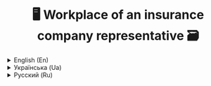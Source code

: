 <h1 align="center"> 🖥 Workplace of an insurance company representative 🗃</h1>

<details>

<summary>English (En)</summary>
    
# 🤔 What is it?

This repository is my first graduation project "Automated workplace of the representative of the insurance company \*Alfa-Garant".

# 🤨 What is this for?

This program "should" help the insurance agent with entering the data of the client, his vehicle and insurance policy into the database of the insurance company. But since it was just a graduation project, no one needed it.

# 📷 Several screenshots

![Main menu](screenshots/Screenshot3.jpg)
![Перечень клиентов](screenshots/Screenshot4.jpg)
![Editing the data of the client and his vehicle](screenshots/Screenshot2.jpg)
![Editing insurance policy data](screenshots/Screenshot1.jpg)

# 📚 Technology

1. The program is written in Embarcadero RAD Studio 10 Seattle Architect 23.0 in **C ++** (not in Pascal, as GitHub shows).
2. The database was written using IBExpert 2009.03.17.3 and FireBird 2.5.2.

# 👀 Important

Database access data:

> `USER:` _SYSDBA_
>
> `PASSWORD:` _masterkey_

# 🎁 Known bugs

- [ ] The "Edit Data" window does not immediately display information. To fix this, once again click on the required policy in the "Policies" window.
- [ ] The same happens if you want to edit the data of a client or his vehicle.

---

_\*The program (except for the name of the company) has nothing to do with the real company._

</details>

<details>

<summary>Українська (Ua)</summary>

# 🤔 Що це?

Даний репозиторій є моїм першим дипломним проектом "Автоматизоване робоче місце представника страхової компанії \*Альфа-Гарант".

# 🤨 Для чого це?

Дана програма "повинна" помоч страховому агенту з введенням даних клієнта, його транспортного засобу та страхового поліса в базу даних страхової компанії. Але так як це був всього лише дипломний прект, то вона нікому не була потрібна.

# 📷 Кілька скріншотів

![Головне меню](screenshots/Screenshot3.jpg)
![Перелік клієнтів](screenshots/Screenshot4.jpg)
![Редагування даних клієнта і його ТС](screenshots/Screenshot2.jpg)
![Редагування даних страхового поліса](screenshots/Screenshot1.jpg)

# 📚 Технології

1. Програма написана на Embarcadero RAD Studio 10 Seattle Architect 23.0 на **C++** (а не на Pascal, як показує GitHub).
2. База даний написана за допомогою IBExpert 2009.03.17.3 і FireBird 2.5.2.

# 👀 Важливе

Дані для доступу до БД:

> `USER:` _SYSDBA_
>
> `PASSWORD:` _masterkey_

# 🎁 Відомі баги

- [ ] Вікно "Редагування даних" не відразу відображає інформацію. Щоб це виправити, ще раз натисніть на необхідний поліс у вікні "Полісі".
- [ ] Теж саме відбувається, якщо хочете редагувати дані клієнта або його ТЗ.

---

_\*Програма (крім назви компанії) ніяк не пов'язана з реальною компанією._

</details>

<details>

<summary>Русский (Ru)</summary>


# 🤔 Что это?

Данный репозиторий является моим первым дипломным проектом "Автоматизированное рабочее место представителя страховой компании \*Альфа-Гарант".

# 🤨 Для чего это?

Данная программа "должна" помоч страховому агенту с вводом данных клиента, его транспортного средства и страхового полиса в базу данных страховой компании. Но так как это был всего лишь дипломный прект, то она никому не была нужна.

# 📷 Несколько скриншотов

![Главное меню](screenshots/Screenshot3.jpg)
![Перечень клиентов](screenshots/Screenshot4.jpg)
![Редактирование данных клиента и его ТС](screenshots/Screenshot2.jpg)
![Редактирование данных страхового полиса](screenshots/Screenshot1.jpg)

# 📚 Технологии

1. Программа написана на Embarcadero RAD Studio 10 Seattle Architect 23.0 на **C++** (а не на Pascal, как показывает GitHub).
2. База данный написана с помощью IBExpert 2009.03.17.3 и FireBird 2.5.2.

# 👀 Важное

Данные для доступа к БД:

> `USER:` _SYSDBA_
>
> `PASSWORD:` _masterkey_

# 🎁 Известные баги

- [ ] Окно "Редагування даних" не сразу отображает информацию. Чтобы это исправить, еще раз нажмите на необходимый полис в окне "Поліси".
- [ ] Тоже самое происходит, если вы хотите редактировать данные клиента или его ТС.

---

_\*Программа (кроме названия компании) никак не связана с реальной компанией._

</details>
